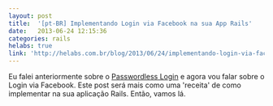 ```yaml
---
layout: post
title:  '[pt-BR] Implementando Login via Facebook na sua App Rails'
date:   2013-06-24 12:15:36
categories: rails
helabs: true
link: 'http://helabs.com.br/blog/2013/06/24/implementando-login-via-facebook-na-sua-app-rails/'
---
```


Eu falei anteriormente sobre o [Passwordless Login](http://helabs.com.br/blog/2013/04/11/passwordless-login/) e agora vou falar sobre o Login via Facebook. Este post será mais como uma 'receita' de como implementar na sua aplicação Rails. Então, vamos lá.